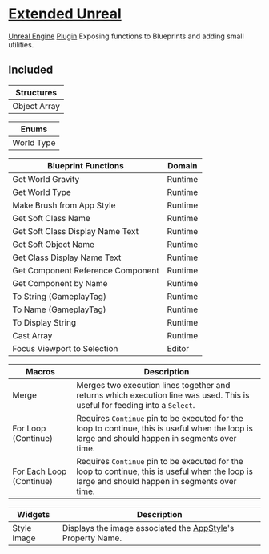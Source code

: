 # [Extended Unreal](https://github.com/BenVlodgi/UE-ExtendedUnreal)
[Unreal Engine](https://www.unrealengine.com/en-US/) [Plugin](https://docs.unrealengine.com/5.1/en-US/plugins-in-unreal-engine/) Exposing functions to Blueprints and adding small utilities.

## Included

| Structures   |
|--------------|
| Object Array |

| Enums      |
|------------|
| World Type |

| Blueprint Functions               | Domain  |
|-----------------------------------|---------|
| Get World Gravity                 | Runtime |
| Get World Type                    | Runtime |
| Make Brush from App Style         | Runtime |
| Get Soft Class Name               | Runtime |
| Get Soft Class Display Name Text  | Runtime |
| Get Soft Object Name              | Runtime |
| Get Class Display Name Text       | Runtime |
| Get Component Reference Component | Runtime |
| Get Component by Name             | Runtime |
| To String (GameplayTag)           | Runtime |
| To Name (GameplayTag)             | Runtime |
| To Display String                 | Runtime |
| Cast Array                        | Runtime |
| Focus Viewport to Selection       | Editor  |


| Macros                   | Description                                                                                                                                     |
|--------------------------|-------------------------------------------------------------------------------------------------------------------------------------------------|
| Merge                    | Merges two execution lines together and returns which execution line was used. This is useful for feeding into a `Select`.                      |
| For Loop (Continue)      | Requires `Continue` pin to be executed for the loop to continue, this is useful when the loop is large and should happen in segments over time. |
| For Each Loop (Continue) | Requires `Continue` pin to be executed for the loop to continue, this is useful when the loop is large and should happen in segments over time. |


| Widgets     | Description                                                                                                                                     |
|-------------|-------------------------------------------------------------------------------------------------------------------------------------------------|
| Style Image | Displays the image associated the [AppStyle](https://docs.unrealengine.com/5.0/en-US/API/Runtime/SlateCore/Styling/FAppStyle/)'s Property Name. |